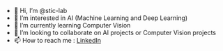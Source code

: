 - 👋 Hi, I’m @stic-lab
- 👀 I’m interested in AI (Machine Learning and Deep Learning)
- 🌱 I’m currently learning Computer Vision
- 💞️ I’m looking to collaborate on AI projects or Computer Vision projects
- 📫 How to reach me : [LinkedIn](https://www.linkedin.com/in/annicet-razafindratovolahy-b90aa6190/)

<!---
stic-lab/stic-lab is a ✨ special ✨ repository because its `README.md` (this file) appears on your GitHub profile.
You can click the Preview link to take a look at your changes.
--->
